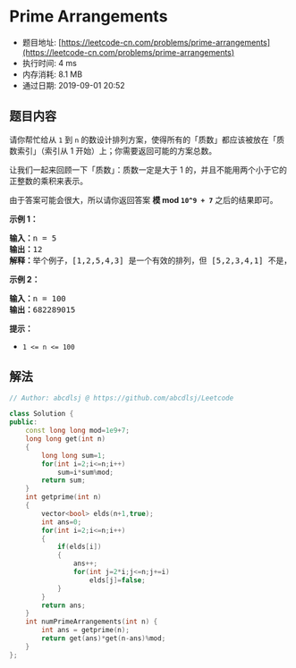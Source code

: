 # Prime Arrangements 
- 题目地址: [https://leetcode-cn.com/problems/prime-arrangements](https://leetcode-cn.com/problems/prime-arrangements)
- 执行时间: 4 ms
- 内存消耗: 8.1 MB
- 通过日期: 2019-09-01 20:52

## 题目内容
<p>请你帮忙给从 <code>1</code> 到 <code>n</code> 的数设计排列方案，使得所有的「质数」都应该被放在「质数索引」（索引从 1 开始）上；你需要返回可能的方案总数。</p>

<p>让我们一起来回顾一下「质数」：质数一定是大于 1 的，并且不能用两个小于它的正整数的乘积来表示。</p>

<p>由于答案可能会很大，所以请你返回答案 <strong>模 mod <code>10^9 + 7</code></strong> 之后的结果即可。</p>



<p><strong>示例 1：</strong></p>

<pre><strong>输入：</strong>n = 5
<strong>输出：</strong>12
<strong>解释：</strong>举个例子，[1,2,5,4,3] 是一个有效的排列，但 [5,2,3,4,1] 不是，因为在第二种情况里质数 5 被错误地放在索引为 1 的位置上。
</pre>

<p><strong>示例 2：</strong></p>

<pre><strong>输入：</strong>n = 100
<strong>输出：</strong>682289015
</pre>



<p><strong>提示：</strong></p>

<ul>
	<li><code>1 <= n <= 100</code></li>
</ul>


## 解法
```cpp
// Author: abcdlsj @ https://github.com/abcdlsj/Leetcode

class Solution {
public:
    const long long mod=1e9+7;
    long long get(int n)
    {
        long long sum=1;
        for(int i=2;i<=n;i++)
            sum=i*sum%mod;
        return sum;
    }
    int getprime(int n)
    {
        vector<bool> elds(n+1,true);
        int ans=0;
        for(int i=2;i<=n;i++)
        {
            if(elds[i])
            {
                ans++;
                for(int j=2*i;j<=n;j+=i)
                    elds[j]=false;
            }
        }
        return ans;
    }
    int numPrimeArrangements(int n) {
        int ans = getprime(n);
        return get(ans)*get(n-ans)%mod;
    }
};

```